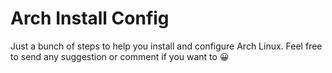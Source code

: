 # Arch Install Config
Just a bunch of steps to help you install and configure Arch Linux.
Feel free to send any suggestion or comment if you want to :grinning: